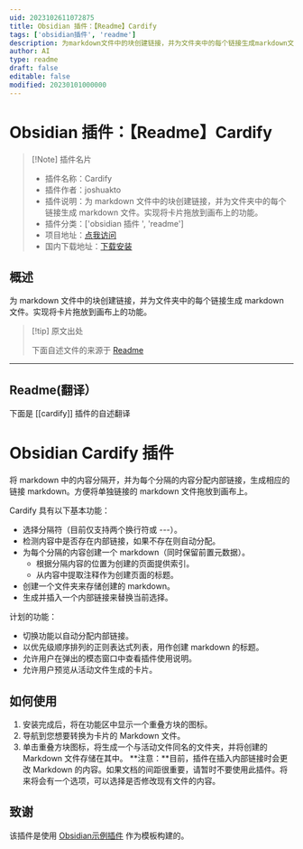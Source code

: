 ```yaml
---
uid: 2023102611072875
title: Obsidian 插件：【Readme】Cardify
tags: ['obsidian插件', 'readme']
description: 为markdown文件中的块创建链接，并为文件夹中的每个链接生成markdown文件。实现将卡片拖放到画布上的功能。
author: AI
type: readme
draft: false
editable: false
modified: 20230101000000
---
```


# Obsidian 插件：【Readme】Cardify

> [!Note] 插件名片
> - 插件名称：Cardify
> - 插件作者：joshuakto
> - 插件说明：为 markdown 文件中的块创建链接，并为文件夹中的每个链接生成 markdown 文件。实现将卡片拖放到画布上的功能。
> - 插件分类：['obsidian 插件 ', 'readme']
> - 项目地址：[点我访问](https://github.com/joshuakto/obsidian-cardify)
> - 国内下载地址：[下载安装](https://pkmer.cn/products/plugin/pluginMarket/?cardify)

## 概述

为 markdown 文件中的块创建链接，并为文件夹中的每个链接生成 markdown 文件。实现将卡片拖放到画布上的功能。

> [!tip] 原文出处
>
>下面自述文件的来源于 [Readme](https://ghproxy.net/https://raw.githubusercontent.com/joshuakto/obsidian-cardify/master/README.md)
>

---

## Readme(翻译）

下面是 [[cardify]] 插件的自述翻译

# Obsidian Cardify 插件

将 markdown 中的内容分隔开，并为每个分隔的内容分配内部链接，生成相应的链接 markdown。方便将单独链接的 markdown 文件拖放到画布上。

Cardify 具有以下基本功能：

- 选择分隔符（目前仅支持两个换行符或 ---）。
- 检测内容中是否存在内部链接，如果不存在则自动分配。
- 为每个分隔的内容创建一个 markdown（同时保留前置元数据）。
	- 根据分隔内容的位置为创建的页面提供索引。
	- 从内容中提取注释作为创建页面的标题。
- 创建一个文件夹来存储创建的 markdown。
- 生成并插入一个内部链接来替换当前选择。

计划的功能：

- 切换功能以自动分配内部链接。
- 以优先级顺序排列的正则表达式列表，用作创建 markdown 的标题。
- 允许用户在弹出的模态窗口中查看插件使用说明。
- 允许用户预览从活动文件生成的卡片。

## 如何使用

1. 安装完成后，将在功能区中显示一个重叠方块的图标。
2. 导航到您想要转换为卡片的 Markdown 文件。
3. 单击重叠方块图标，将生成一个与活动文件同名的文件夹，并将创建的 Markdown 文件存储在其中。
**注意：**目前，插件在插入内部链接时会更改 Markdown 的内容。如果文档的间距很重要，请暂时不要使用此插件。将来将会有一个选项，可以选择是否修改现有文件的内容。

## 致谢

该插件是使用 [Obsidian示例插件](https://github.com/obsidianmd/obsidian-sample-plugin) 作为模板构建的。

<!---
发布新版本

- 在`manifest.json`中更新您的新版本号，例如`1.0.1`，以及您的最新版本所需的最低Obsidian版本。
- 在`versions.json`文件中更新`"new-plugin-version": "minimum-obsidian-version"`，以便旧版本的Obsidian可以下载与其兼容的旧版本插件。
- 使用新版本号作为“Tag version”创建新的GitHub发布。使用确切的版本号，不要包含前缀`v`。参见此处的示例：https://github.com/obsidianmd/obsidian-sample-plugin/releases
- 将`manifest.json`、`main.js`、`styles.css`文件作为二进制附件上传。注意：manifest.json文件必须在两个位置上，首先是您的存储库的根路径，还要在发布中。
- 发布该版本。

> 您可以在手动更新`manifest.json`中的`minAppVersion`后运行`npm version patch`、`npm version minor`或`npm version major`来简化版本升级过程。
> 该命令将在`manifest.json`和`package.json`中升级版本，并将新版本的条目添加到`versions.json`中。

## API文档

请参阅https://github.com/obsidianmd/obsidian-api
--->



